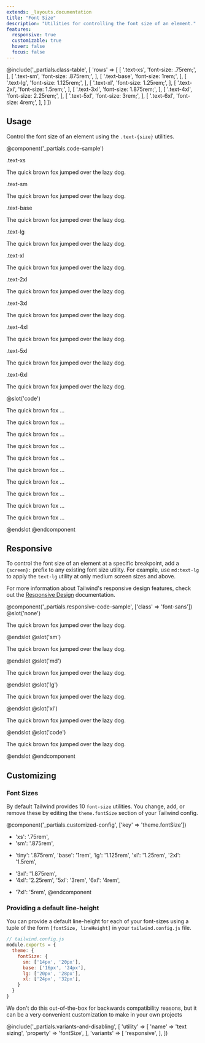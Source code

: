 ```yaml
---
extends: _layouts.documentation
title: "Font Size"
description: "Utilities for controlling the font size of an element."
features:
  responsive: true
  customizable: true
  hover: false
  focus: false
---
```


@include('_partials.class-table', [
  'rows' => [
    [
      '.text-xs',
      'font-size: .75rem;',
    ],
    [
      '.text-sm',
      'font-size: .875rem;',
    ],
    [
      '.text-base',
      'font-size: 1rem;',
    ],
    [
      '.text-lg',
      'font-size: 1.125rem;',
    ],
    [
      '.text-xl',
      'font-size: 1.25rem;',
    ],
    [
      '.text-2xl',
      'font-size: 1.5rem;',
    ],
    [
      '.text-3xl',
      'font-size: 1.875rem;',
    ],
    [
      '.text-4xl',
      'font-size: 2.25rem;',
    ],
    [
      '.text-5xl',
      'font-size: 3rem;',
    ],
    [
      '.text-6xl',
      'font-size: 4rem;',
    ],
  ]
])

## Usage

Control the font size of an element using the `.text-{size}` utilities.

@component('_partials.code-sample')
<div class="mb-6">
  <p class="text-sm text-gray-600">.text-xs</p>
  <p class="text-xs truncate text-gray-800">The quick brown fox jumped over the lazy dog.</p>
</div>
<div class="mb-6">
  <p class="text-sm text-gray-600">.text-sm</p>
  <p class="text-sm truncate text-gray-800">The quick brown fox jumped over the lazy dog.</p>
</div>
<div class="mb-6">
  <p class="text-sm text-gray-600">.text-base</p>
  <p class="text-base truncate text-gray-800">The quick brown fox jumped over the lazy dog.</p>
</div>
<div class="mb-6">
  <p class="text-sm text-gray-600">.text-lg</p>
  <p class="text-lg truncate text-gray-800">The quick brown fox jumped over the lazy dog.</p>
</div>
<div class="mb-6">
  <p class="text-sm text-gray-600">.text-xl</p>
  <p class="text-xl truncate text-gray-800">The quick brown fox jumped over the lazy dog.</p>
</div>
<div class="mb-6">
  <p class="text-sm text-gray-600">.text-2xl</p>
  <p class="text-2xl truncate text-gray-800">The quick brown fox jumped over the lazy dog.</p>
</div>
<div class="mb-6">
  <p class="text-sm text-gray-600">.text-3xl</p>
  <p class="text-3xl truncate text-gray-800">The quick brown fox jumped over the lazy dog.</p>
</div>
<div class="mb-6">
  <p class="text-sm text-gray-600">.text-4xl</p>
  <p class="text-4xl truncate text-gray-800">The quick brown fox jumped over the lazy dog.</p>
</div>
<div>
  <p class="text-sm text-gray-600">.text-5xl</p>
  <p class="text-5xl truncate text-gray-800">The quick brown fox jumped over the lazy dog.</p>
</div>
<div>
  <p class="text-sm text-gray-600">.text-6xl</p>
  <p class="text-6xl truncate text-gray-800">The quick brown fox jumped over the lazy dog.</p>
</div>
@slot('code')
<p class="text-xs ...">The quick brown fox ...</p>
<p class="text-sm ...">The quick brown fox ...</p>
<p class="text-base ...">The quick brown fox ...</p>
<p class="text-lg ...">The quick brown fox ...</p>
<p class="text-xl ...">The quick brown fox ...</p>
<p class="text-2xl ...">The quick brown fox ...</p>
<p class="text-3xl ...">The quick brown fox ...</p>
<p class="text-4xl ...">The quick brown fox ...</p>
<p class="text-5xl ...">The quick brown fox ...</p>
<p class="text-6xl ...">The quick brown fox ...</p>
@endslot
@endcomponent

## Responsive

To control the font size of an element at a specific breakpoint, add a `{screen}:` prefix to any existing font size utility. For example, use `md:text-lg` to apply the `text-lg` utility at only medium screen sizes and above.

For more information about Tailwind's responsive design features, check out the [Responsive Design](/docs/responsive-design) documentation.

@component('_partials.responsive-code-sample', ['class' => 'font-sans'])
@slot('none')
<p class="text-base text-gray-800 truncate">The quick brown fox jumped over the lazy dog.</p>
@endslot
@slot('sm')
<p class="text-lg text-gray-800 truncate">The quick brown fox jumped over the lazy dog.</p>
@endslot
@slot('md')
<p class="text-xl text-gray-800 truncate">The quick brown fox jumped over the lazy dog.</p>
@endslot
@slot('lg')
<p class="text-2xl text-gray-800 truncate">The quick brown fox jumped over the lazy dog.</p>
@endslot
@slot('xl')
<p class="text-3xl text-gray-800 truncate">The quick brown fox jumped over the lazy dog.</p>
@endslot
@slot('code')
<p class="none:text-base sm:text-lg md:text-xl lg:text-2xl xl:text-3xl ...">The quick brown fox jumped over the lazy dog.</p>
@endslot
@endcomponent

## Customizing

### Font Sizes

By default Tailwind provides 10 `font-size` utilities. You change, add, or remove these by editing the `theme.fontSize` section of your Tailwind config.

@component('_partials.customized-config', ['key' => 'theme.fontSize'])
- 'xs': '.75rem',
- 'sm': '.875rem',
+ 'tiny': '.875rem',
  'base': '1rem',
  'lg': '1.125rem',
  'xl': '1.25rem',
  '2xl': '1.5rem',
- '3xl': '1.875rem',
- '4xl': '2.25rem',
  '5xl': '3rem',
  '6xl': '4rem',
+ '7xl': '5rem',
@endcomponent

### Providing a default line-height

You can provide a default line-height for each of your font-sizes using a tuple of the form `[fontSize, lineHeight]` in your `tailwind.config.js` file.

```js
// tailwind.config.js
module.exports = {
  theme: {
    fontSize: {
      sm: ['14px', '20px'],
      base: ['16px', '24px'],
      lg: ['20px', '28px'],
      xl: ['24px', '32px'],
    }
  }
}
```

We don't do this out-of-the-box for backwards compatibility reasons, but it can be a very convenient customization to make in your own projects

@include('_partials.variants-and-disabling', [
    'utility' => [
        'name' => 'text sizing',
        'property' => 'fontSize',
    ],
    'variants' => [
        'responsive',
    ],
])
